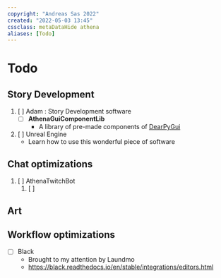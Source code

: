 ```yaml
---
copyright: "Andreas Sas 2022"
created: "2022-05-03 13:45"
cssclass: metaDataHide athena
aliases: [Todo]
---
```


# Todo
## Story Development
1. [ ] Adam : Story Development software
    - [ ] **AthenaGuiComponentLib**
        - A library of pre-made components of [DearPyGui](https://github.com/hoffstadt/DearPyGui)
2. [ ] Unreal Engine
    - Learn how to use this wonderful piece of software

## Chat optimizations
1. [ ] AthenaTwitchBot
    1. [ ] 

## Art

## Workflow optimizations
- [ ] Black
    - Brought to my attention by Laundmo
    -  https://black.readthedocs.io/en/stable/integrations/editors.html
